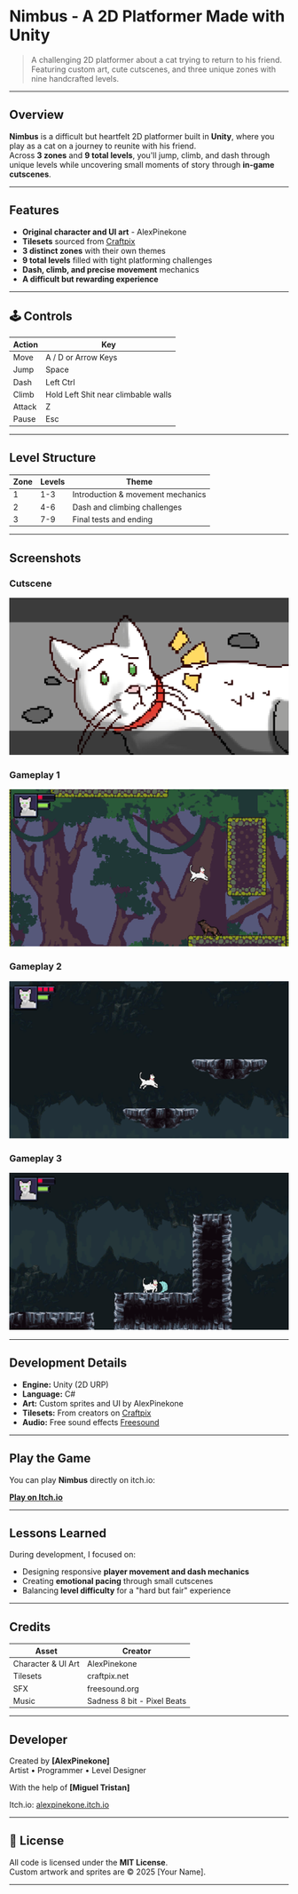 # Nimbus - A 2D Platformer Made with Unity

> A challenging 2D platformer about a cat trying to return to his friend.  
> Featuring custom art, cute cutscenes, and three unique zones with nine handcrafted levels.

---

## Overview

**Nimbus** is a difficult but heartfelt 2D platformer built in **Unity**, where you play as a cat on a journey to reunite with his friend.  
Across **3 zones** and **9 total levels**, you'll jump, climb, and dash through unique levels while uncovering small moments of story through **in-game cutscenes**.

---

## Features

- **Original character and UI art** - AlexPinekone
- **Tilesets** sourced from [Craftpix](https://craftpix.net/)  
- **3 distinct zones** with their own themes  
- **9 total levels** filled with tight platforming challenges  
- **Dash, climb, and precise movement** mechanics   
- **A difficult but rewarding experience**

---

## 🕹️ Controls

| Action | Key |
|--------|-----|
| Move | A / D or Arrow Keys |
| Jump | Space |
| Dash | Left Ctrl |
| Climb | Hold Left Shit near climbable walls |
| Attack | Z |
| Pause | Esc |

---

## Level Structure

| Zone | Levels | Theme |
|------|---------|-------|
| 1 | 1-3 | Introduction & movement mechanics |
| 2 | 4-6 | Dash and climbing challenges |
| 3 | 7-9 | Final tests and ending |

---

## Screenshots

### Cutscene
![Cutscene](./images/cutscene_1.png)

### Gameplay 1
![Gameplay Screenshot 1](./images/screenshot_1.png)

### Gameplay 2
![Gameplay Screenshot 2](./images/screenshot_2.png)

### Gameplay 3
![Gameplay Screenshot 3](./images/screenshot_3.png)

---

## Development Details

- **Engine:** Unity (2D URP)
- **Language:** C#
- **Art:** Custom sprites and UI by AlexPinekone
- **Tilesets:** From creators on [Craftpix](https://craftpix.net/)  
- **Audio:** Free sound effects [Freesound](https://freesound.org/)  

---

## Play the Game

You can play **Nimbus** directly on itch.io:

**[Play on Itch.io](https://alexpinekone.itch.io/nimbus)**

---

## Lessons Learned

During development, I focused on:
- Designing responsive **player movement and dash mechanics**  
- Creating **emotional pacing** through small cutscenes   
- Balancing **level difficulty** for a "hard but fair" experience  

---

## Credits

| Asset | Creator |
|--------|----------|
| Character & UI Art | AlexPinekone |
| Tilesets | craftpix.net |
| SFX | freesound.org |
| Music | Sadness 8 bit - Pixel Beats |
---

## Developer

Created by **[AlexPinekone]**  
Artist • Programmer • Level Designer

With the help of **[Miguel Tristan]**

Itch.io: [alexpinekone.itch.io](https://alexpinekone.itch.io/)

---

## 📜 License

All code is licensed under the **MIT License**.  
Custom artwork and sprites are © 2025 [Your Name].

---